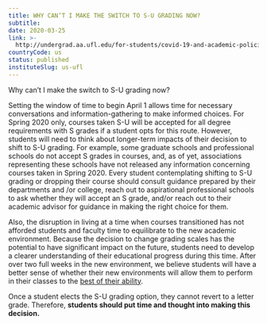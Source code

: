 ```yaml
---
title: WHY CAN’T I MAKE THE SWITCH TO S-U GRADING NOW?
subtitle: 
date: 2020-03-25
link: >-
  http://undergrad.aa.ufl.edu/for-students/covid-19-and-academic-policies/
countryCode: us
status: published
instituteSlug: us-ufl
---
```

Why can’t I make the switch to S-U grading now?
    

Setting the window of time to begin April 1 allows time for necessary conversations and information-gathering to make informed choices.  For Spring 2020 only, courses taken S-U will be accepted for all degree requirements with S grades if a student opts for this route.  However, students will need to think about longer-term impacts of their decision to shift to S-U grading.  For example, some graduate schools and professional schools do not accept S grades in courses, and, as of yet, associations representing these schools have not released any information concerning courses taken in Spring 2020.  Every student contemplating shifting to S-U grading or dropping their course should consult guidance prepared by their departments and /or college, reach out to aspirational professional schools to ask whether they will accept an S grade, and/or reach out to their academic advisor for guidance in making the right choice for them.

Also, the disruption in living at a time when courses transitioned has not afforded students and faculty time to equilibrate to the new academic environment.  Because the decision to change grading scales has the potential to have significant impact on the future, students need to develop a clearer understanding of their educational progress during this time.  After over two full weeks in the new environment, we believe students will have a better sense of whether their new environments will allow them to perform in their classes to the [best of their ability](https://elearning.ufl.edu/keep-learning/).

Once a student elects the S-U grading option, they cannot revert to a letter grade.  Therefore, **students should put time and thought into making this decision.**
